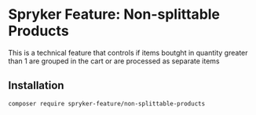 # Spryker Feature: Non-splittable Products

This is a technical feature that controls if items boutght in quantity greater than 1 are grouped in the cart or are processed as separate items

## Installation

```
composer require spryker-feature/non-splittable-products
```
